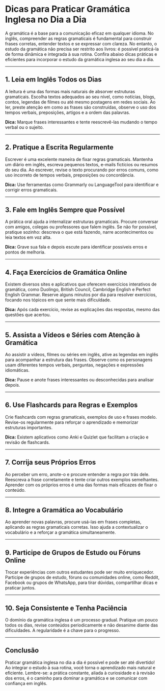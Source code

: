 # Dicas para Praticar Gramática Inglesa no Dia a Dia

A gramática é a base para a comunicação eficaz em qualquer idioma. No inglês, compreender as regras gramaticais é fundamental para construir frases corretas, entender textos e se expressar com clareza. No entanto, o estudo da gramática não precisa ser restrito aos livros: é possível praticá-la de forma dinâmica e integrada à sua rotina. Confira abaixo dicas práticas e eficientes para incorporar o estudo da gramática inglesa ao seu dia a dia.

---

## 1. **Leia em Inglês Todos os Dias**

A leitura é uma das formas mais naturais de absorver estruturas gramaticais. Escolha textos adequados ao seu nível, como notícias, blogs, contos, legendas de filmes ou até mesmo postagens em redes sociais. Ao ler, preste atenção em como as frases são construídas, observe o uso dos tempos verbais, preposições, artigos e a ordem das palavras.

**Dica:** Marque frases interessantes e tente reescrevê-las mudando o tempo verbal ou o sujeito.

---

## 2. **Pratique a Escrita Regularmente**

Escrever é uma excelente maneira de fixar regras gramaticais. Mantenha um diário em inglês, escreva pequenos textos, e-mails fictícios ou resumos do seu dia. Ao escrever, revise o texto procurando por erros comuns, como uso incorreto de tempos verbais, preposições ou concordância.

**Dica:** Use ferramentas como Grammarly ou LanguageTool para identificar e corrigir erros gramaticais.

---

## 3. **Fale em Inglês Sempre que Possível**

A prática oral ajuda a internalizar estruturas gramaticais. Procure conversar com amigos, colegas ou professores que falem inglês. Se não for possível, pratique sozinho: descreva o que está fazendo, narre acontecimentos ou leia textos em voz alta.

**Dica:** Grave sua fala e depois escute para identificar possíveis erros e pontos de melhoria.

---

## 4. **Faça Exercícios de Gramática Online**

Existem diversos sites e aplicativos que oferecem exercícios interativos de gramática, como Duolingo, British Council, Cambridge English e Perfect English Grammar. Reserve alguns minutos por dia para resolver exercícios, focando nos tópicos em que sente mais dificuldade.

**Dica:** Após cada exercício, revise as explicações das respostas, mesmo das questões que acertou.

---

## 5. **Assista a Vídeos e Séries com Atenção à Gramática**

Ao assistir a vídeos, filmes ou séries em inglês, ative as legendas em inglês para acompanhar a estrutura das frases. Observe como os personagens usam diferentes tempos verbais, perguntas, negações e expressões idiomáticas.

**Dica:** Pause e anote frases interessantes ou desconhecidas para analisar depois.

---

## 6. **Use Flashcards para Regras e Exemplos**

Crie flashcards com regras gramaticais, exemplos de uso e frases modelo. Revise-os regularmente para reforçar o aprendizado e memorizar estruturas importantes.

**Dica:** Existem aplicativos como Anki e Quizlet que facilitam a criação e revisão de flashcards.

---

## 7. **Corrija seus Próprios Erros**

Ao perceber um erro, anote-o e procure entender a regra por trás dele. Reescreva a frase corretamente e tente criar outros exemplos semelhantes. Aprender com os próprios erros é uma das formas mais eficazes de fixar o conteúdo.

---

## 8. **Integre a Gramática ao Vocabulário**

Ao aprender novas palavras, procure usá-las em frases completas, aplicando as regras gramaticais corretas. Isso ajuda a contextualizar o vocabulário e a reforçar a gramática simultaneamente.

---

## 9. **Participe de Grupos de Estudo ou Fóruns Online**

Trocar experiências com outros estudantes pode ser muito enriquecedor. Participe de grupos de estudo, fóruns ou comunidades online, como Reddit, Facebook ou grupos de WhatsApp, para tirar dúvidas, compartilhar dicas e praticar juntos.

---

## 10. **Seja Consistente e Tenha Paciência**

O domínio da gramática inglesa é um processo gradual. Pratique um pouco todos os dias, revise conteúdos periodicamente e não desanime diante das dificuldades. A regularidade é a chave para o progresso.

---

## Conclusão

Praticar gramática inglesa no dia a dia é possível e pode ser até divertido! Ao integrar o estudo à sua rotina, você torna o aprendizado mais natural e eficiente. Lembre-se: a prática constante, aliada à curiosidade e à revisão dos erros, é o caminho para dominar a gramática e se comunicar com confiança em inglês.